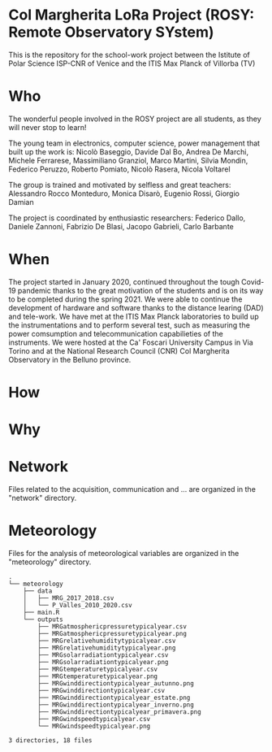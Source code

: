 # Col Margherita LoRa Project (ROSY: Remote Observatory SYstem)
This is the repository for the school-work project between the Istitute of Polar Science ISP-CNR of Venice and the ITIS Max Planck of Villorba (TV)

# Who
The wonderful people involved in the ROSY project are all students, as they will never stop to learn! 

The young team in electronics, computer science, power management that built up the work is:
Nicolò Baseggio,
Davide Dal Bo,
Andrea De Marchi,
Michele Ferrarese,
Massimiliano Granziol,
Marco Martini,
Silvia Mondin,
Federico Peruzzo,
Roberto Pomiato,
Nicolò Rasera,
Nicola Voltarel

The group is trained and motivated by selfless and great teachers:
Alessandro Rocco Monteduro,
Monica Disarò,
Eugenio Rossi,
Giorgio Damian

The project is coordinated by enthusiastic researchers:
Federico Dallo,
Daniele Zannoni,
Fabrizio De Blasi,
Jacopo Gabrieli,
Carlo Barbante

# When
The project started in January 2020, continued throughout the tough Covid-19 pandemic thanks to the great motivation of the students and is on its way to be completed during the spring 2021. We were able to continue the development of hardware and software thanks to the distance learing (DAD) and tele-work. We have met at the ITIS Max Planck laboratories to build up the instrumentations and to perform several test, such as measuring the power comsumption and telecommunication capabilieties of the instruments. We were hosted at the Ca' Foscari University Campus in Via Torino and at the National Research Council (CNR) Col Margherita Observatory in the Belluno province.

# How

# Why

# Network
Files related to the acquisition, communication and ... are organized in the "network" directory. 

# Meteorology
Files for the analysis of meteorological variables are organized in the "meteorology" directory.
```
.
└── meteorology
    ├── data
    │   ├── MRG_2017_2018.csv
    │   └── P_Valles_2010_2020.csv
    ├── main.R
    └── outputs
        ├── MRGatmosphericpressuretypicalyear.csv
        ├── MRGatmosphericpressuretypicalyear.png
        ├── MRGrelativehumiditytypicalyear.csv
        ├── MRGrelativehumiditytypicalyear.png
        ├── MRGsolarradiationtypicalyear.csv
        ├── MRGsolarradiationtypicalyear.png
        ├── MRGtemperaturetypicalyear.csv
        ├── MRGtemperaturetypicalyear.png
        ├── MRGwinddirectiontypicalyear_autunno.png
        ├── MRGwinddirectiontypicalyear.csv
        ├── MRGwinddirectiontypicalyear_estate.png
        ├── MRGwinddirectiontypicalyear_inverno.png
        ├── MRGwinddirectiontypicalyear_primavera.png
        ├── MRGwindspeedtypicalyear.csv
        └── MRGwindspeedtypicalyear.png

3 directories, 18 files
```
